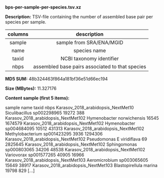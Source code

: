 **bps-per-sample-per-species.tsv.xz**

**Description:**	TSV-file containing the number of assembled base pair per species per sample.

| **columns** | **description** |
| :---: | :---: |
| sample | sample from SRA/ENA/MGID | 
| name | species name |
| taxid | NCBI taxonomy identifier |
| nbps | assembled base pairs associated to that species | 


**MD5 SUM:**	48b324463f864a181bf36e51d66ec194

**Size (MBytes):**	11.327176

**Content sample (first 5 items):**

sample	name	taxid	nbps
Karasov_2018_arabidopsis_NextMet10	Siculibacillus sp002298965	19272	388
Karasov_2018_arabidopsis_NextMet102	Hymenobacter norwichensis	16545	1674579
Karasov_2018_arabidopsis_NextMet102	Hymenobacter sp004684095	10512	431313
Karasov_2018_arabidopsis_NextMet102	Methylobacterium sp001423295	3936	1294306
Karasov_2018_arabidopsis_NextMet102	Pseudomonas E viridiflava	69	2825645
Karasov_2018_arabidopsis_NextMet102	Sphingomonas sp000803065	34206	48538
Karasov_2018_arabidopsis_NextMet102	Variovorax sp001577265	40905	16966
Karasov_2018_arabidopsis_NextMet103	Aeromicrobium sp003065605	15649	38917
Karasov_2018_arabidopsis_NextMet103	Blastopirellula marina	19798	829
[...]
